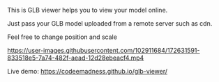 This is GLB viewer helps you to view your model online.

Just pass your GLB model uploaded from a remote server such as cdn.

Feel free to change position and scale

https://user-images.githubusercontent.com/102911684/172631591-833518e5-7a74-482f-aead-12d28ebeacf4.mp4

Live demo: https://codeemadness.github.io/glb-viewer/
